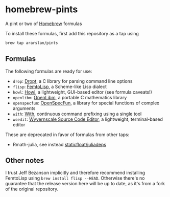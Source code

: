 # homebrew-pints
A pint or two of [Homebrew](https://brew.sh) formulas

To install these formulas, first add this repository as a tap using
```bash
brew tap ararslan/pints
```

## Formulas

The following formulas are ready for use:

* `drop`: [Dropt](https://github.com/jamesderlin/dropt), a C library for parsing command line options
* `flisp`: [FemtoLisp](https://github.com/JeffBezanson/femtolisp), a Scheme-like Lisp dialect
* `howl`: [Howl](https://howl.io), a lightweight, GUI-based editor (see formula caveats!)
* `openlibm`: [OpenLibm](http://www.openlibm.org), a portable C mathematics library
* `openspecfun`: [OpenSpecFun](https://github.com/JuliaLang/openspecfun), a library for special
  functions of complex arguments
* `with`: [With](https://github.com/mchav/with), continuous command prefixing using a single tool
* `wsedit`: [Wyvernscale Source Code Editor](https://github.com/SirBoonami/wsedit), a lightweight,
  terminal-based editor

These are deprecated in favor of formulas from other taps:

* Rmath-julia, see instead [staticfloat/juliadeps](https://github.com/staticfloat/homebrew-juliadeps)

## Other notes

I trust Jeff Bezanson implicitly and therefore recommend installing FemtoLisp using
`brew install flisp --HEAD`.
Otherwise there's no guarantee that the release version here will be up to date, as
it's from a fork of the original repository.
